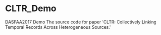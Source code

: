 # CLTR_Demo
DASFAA2017 Demo 
The source code for paper 'CLTR: Collectively Linking Temporal Records Across Heterogeneous Sources.'
